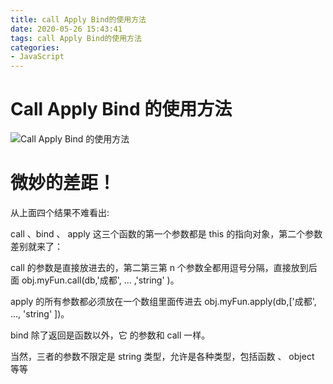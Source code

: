 ```yaml
---
title: call Apply Bind的使用方法
date: 2020-05-26 15:43:41
tags: call Apply Bind的使用方法
categories: 
- JavaScript
---
```

# Call Apply Bind 的使用方法
![Call Apply Bind 的使用方法](images/Javascript/callApplyBind/call.png)

# 微妙的差距！

从上面四个结果不难看出:

call 、bind 、 apply 这三个函数的第一个参数都是 this 的指向对象，第二个参数差别就来了：

call 的参数是直接放进去的，第二第三第 n 个参数全都用逗号分隔，直接放到后面 obj.myFun.call(db,'成都', ... ,'string' )。

apply 的所有参数都必须放在一个数组里面传进去 obj.myFun.apply(db,['成都', ..., 'string' ])。

bind 除了返回是函数以外，它 的参数和 call 一样。

当然，三者的参数不限定是 string 类型，允许是各种类型，包括函数 、 object 等等